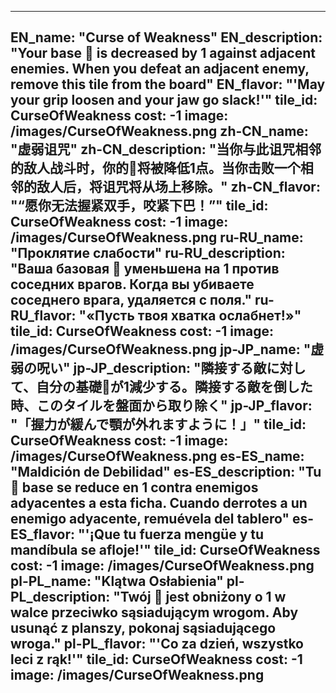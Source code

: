 ---

EN_name: "Curse of Weakness"
EN_description: "Your base 🔸 is decreased by 1 against adjacent enemies. When you defeat an adjacent enemy, remove this tile from the board"
EN_flavor: "'May your grip loosen and your jaw go slack!'"
tile_id: CurseOfWeakness
cost: -1
image: /images/CurseOfWeakness.png
zh-CN_name: "虚弱诅咒"
zh-CN_description: "当你与此诅咒相邻的敌人战斗时，你的🔸将被降低1点。当你击败一个相邻的敌人后，将诅咒将从场上移除。"
zh-CN_flavor: "“愿你无法握紧双手，咬紧下巴！”"
tile_id: CurseOfWeakness
cost: -1
image: /images/CurseOfWeakness.png
ru-RU_name: "Проклятие слабости"
ru-RU_description: "Ваша базовая 🔸 уменьшена на 1 против соседних врагов. Когда вы убиваете соседнего врага, удаляется с поля."
ru-RU_flavor: "«Пусть твоя хватка ослабнет!»"
tile_id: CurseOfWeakness
cost: -1
image: /images/CurseOfWeakness.png
jp-JP_name: "虚弱の呪い"
jp-JP_description: "隣接する敵に対して、自分の基礎🔸が1減少する。隣接する敵を倒した時、このタイルを盤面から取り除く"
jp-JP_flavor: "「握力が緩んで顎が外れますように！」"
tile_id: CurseOfWeakness
cost: -1
image: /images/CurseOfWeakness.png
es-ES_name: "Maldición de Debilidad"
es-ES_description: "Tu 🔸 base se reduce en 1 contra enemigos adyacentes a esta ficha. Cuando derrotes a un enemigo adyacente, remuévela del tablero"
es-ES_flavor: "'¡Que tu fuerza mengüe y tu mandíbula se afloje!'"
tile_id: CurseOfWeakness
cost: -1
image: /images/CurseOfWeakness.png
pl-PL_name: "Klątwa Osłabienia"
pl-PL_description: "Twój 🔸 jest obniżony o 1 w walce przeciwko sąsiadującym wrogom. Aby usunąć z planszy, pokonaj sąsiadującego wroga."
pl-PL_flavor: "'Co za dzień, wszystko leci z rąk!'"
tile_id: CurseOfWeakness
cost: -1
image: /images/CurseOfWeakness.png
---